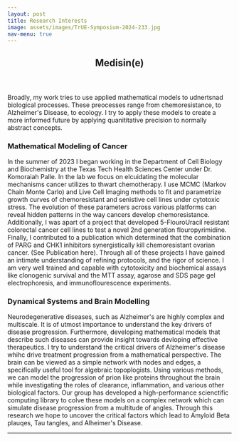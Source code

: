 ```yaml
---
layout: post
title: Research Interests
image: assets/images/TrUE-Symposium-2024-233.jpg
nav-menu: true
---
```


<!-- Main -->
<div id="main" class="alt">

<!-- One -->
<section id="one">
	<div class="inner">
		<header class="major">
			<h1>Medisin(e)</h1>
		</header>

<!-- Content -->
<p>Broadly, my work tries to use applied mathematical models to udnertsnad biological processes. These preocesses range from chemoresistance, to Alzheimer's Disease, to ecology. I try to apply these models to create a more informed future by applying quanititative precision to normally abstract concepts. </p>
<div class="row">
	<div class="6u 12u$(small)">
		<h3>Mathematical Modeling of Cancer</h3>
		<p>In the summer of 2023 I began working in the Department of Cell Biology and Biochemistry at the Texas Tech Health Sciences Center under Dr. Komoraiah Palle. In the lab we focus on elcuidating the molecular mechanisms cancer utilizes to thwart chemotherapy. I use MCMC (Markov Chain Monte Carlo) and Live Cell Imaging methods to fit and parametrize growth curves of chemoresistant and senistive cell lines under cytotoxic stress. The evolution of these parameters across various platforms can reveal hidden patterns in the way cancers develop chemoresistance. Additionally, I was apart of a project that developed 5-FlouroUracil resistant colorectal cancer cell lines to test a novel 2nd generation flouropyrimidine. Finally, I contributed to a publication which determined that the combination of PARG and CHK1 inhibitors synergistically kill chemoresistant ovarian cancer. (See Publication here). Through all of these projects I have gained an intimate understanding of refining protocols, and the rigor of science. I am very well trained and capable with cytotoxicity and biochemical assays like clonogenic survival and the MTT assay, agarose and SDS page gel electrophoresis, and immunoflourescence experiments.  </p>
	</div>
	<div class="6u$ 12u$(small)">
		<h3>Dynamical Systems and Brain Modelling</h3>
		<p>Neurodegenerative diseases, such as Alzheimer's are highly complex and multiscale. It is of utmost importance to understand the key drivers of disease progression. Furthermore, developing mathematical models that describe such diseases can provide insight towards devloping effective therapeutics. I try to understand the critical drivers of Alzheimer's disease whihc drive treatment progression from a mathematical perspective. The brain can be viewed as a simple network with nodes and edges, a specifically useful tool for algebraic topoplogists. Using various methods, we can model the progression of prion like proteins throughout the brain while investigating the roles of clearance, inflammation, and various other biological factors. Our group has developed a high-performance scienctific computing library to colve these models on a complex network which can simulate disease progression from a multitude of angles. Through this research we hope to uncover the critical factors which lead to Amyloid Beta plauqes, Tau tangles, and Alheimer's Disease. </p>
	</div>
</div>

<hr class="major" />

</div>
